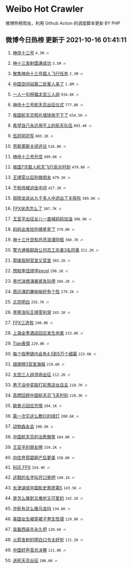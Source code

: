 # Weibo Hot Crawler 



微博热榜爬虫，利用 Github Action 的调度脚本更新 BY PHP 


## 微博今日热榜 更新于 2021-10-16 01:41:11 
1. [神舟十三号](https://s.weibo.com/weibo?q=%23%E7%A5%9E%E8%88%9F%E5%8D%81%E4%B8%89%E5%8F%B7%23&Refer=top) `4.3M 🔥` 

1. [神十三发射圆满成功](https://s.weibo.com/weibo?q=%23%E7%A5%9E%E5%8D%81%E4%B8%89%E5%8F%91%E5%B0%84%E5%9C%86%E6%BB%A1%E6%88%90%E5%8A%9F%23&Refer=top) `3.5M 🔥` 

1. [聚焦神舟十三号载人飞行任务](https://s.weibo.com/weibo?q=%23%E8%81%9A%E7%84%A6%E7%A5%9E%E8%88%9F%E5%8D%81%E4%B8%89%E5%8F%B7%E8%BD%BD%E4%BA%BA%E9%A3%9E%E8%A1%8C%E4%BB%BB%E5%8A%A1%23&Refer=top) `2.3M 🔥` 

1. [中国空间站第二批客人来了](https://s.weibo.com/weibo?q=%23%E4%B8%AD%E5%9B%BD%E7%A9%BA%E9%97%B4%E7%AB%99%E7%AC%AC%E4%BA%8C%E6%89%B9%E5%AE%A2%E4%BA%BA%E6%9D%A5%E4%BA%86%23&Refer=top) `1.8M 🔥` 

1. [一人一句祝福太空三人组](https://s.weibo.com/weibo?q=%23%E4%B8%80%E4%BA%BA%E4%B8%80%E5%8F%A5%E7%A5%9D%E7%A6%8F%E5%A4%AA%E7%A9%BA%E4%B8%89%E4%BA%BA%E7%BB%84%23&Refer=top) `934.6K 🔥` 

1. [神舟十三号航天员出征仪式](https://s.weibo.com/weibo?q=%23%E7%A5%9E%E8%88%9F%E5%8D%81%E4%B8%89%E5%8F%B7%E8%88%AA%E5%A4%A9%E5%91%98%E5%87%BA%E5%BE%81%E4%BB%AA%E5%BC%8F%23&Refer=top) `777.8K 🔥` 

1. [我国航天员照片墙快放不下了](https://s.weibo.com/weibo?q=%23%E6%88%91%E5%9B%BD%E8%88%AA%E5%A4%A9%E5%91%98%E7%85%A7%E7%89%87%E5%A2%99%E5%BF%AB%E6%94%BE%E4%B8%8D%E4%B8%8B%E4%BA%86%23&Refer=top) `654.5K 🔥` 

1. [希望自己永远用不上的航天队伍](https://s.weibo.com/weibo?q=%23%E5%B8%8C%E6%9C%9B%E8%87%AA%E5%B7%B1%E6%B0%B8%E8%BF%9C%E7%94%A8%E4%B8%8D%E4%B8%8A%E7%9A%84%E8%88%AA%E5%A4%A9%E9%98%9F%E4%BC%8D%23&Refer=top) `603.4K 🔥` 

1. [伍珂玥冠军](https://s.weibo.com/weibo?q=%E4%BC%8D%E7%8F%82%E7%8E%A5%E5%86%A0%E5%86%9B&Refer=top) `603.1K 🔥` 

1. [劳斯莱斯关闭评论](https://s.weibo.com/weibo?q=%23%E5%8A%B3%E6%96%AF%E8%8E%B1%E6%96%AF%E5%85%B3%E9%97%AD%E8%AF%84%E8%AE%BA%23&Refer=top) `516.8K 🔥` 

1. [神舟十三号升空](https://s.weibo.com/weibo?q=%23%E7%A5%9E%E8%88%9F%E5%8D%81%E4%B8%89%E5%8F%B7%E5%8D%87%E7%A9%BA%23&Refer=top) `499.6K 🔥` 

1. [我国7次载人航天飞行高光时刻](https://s.weibo.com/weibo?q=%23%E6%88%91%E5%9B%BD7%E6%AC%A1%E8%BD%BD%E4%BA%BA%E8%88%AA%E5%A4%A9%E9%A3%9E%E8%A1%8C%E9%AB%98%E5%85%89%E6%97%B6%E5%88%BB%23&Refer=top) `479.8K 🔥` 

1. [王靖雯以后别做朋友](https://s.weibo.com/weibo?q=%23%E7%8E%8B%E9%9D%96%E9%9B%AF%E4%BB%A5%E5%90%8E%E5%88%AB%E5%81%9A%E6%9C%8B%E5%8F%8B%23&Refer=top) `479.1K 🔥` 

1. [于和伟被迫坐中间](https://s.weibo.com/weibo?q=%23%E4%BA%8E%E5%92%8C%E4%BC%9F%E8%A2%AB%E8%BF%AB%E5%9D%90%E4%B8%AD%E9%97%B4%23&Refer=top) `427.1K 🔥` 

1. [郑晓龙说从九千多人中选出了关晓彤](https://s.weibo.com/weibo?q=%23%E9%83%91%E6%99%93%E9%BE%99%E8%AF%B4%E4%BB%8E%E4%B9%9D%E5%8D%83%E5%A4%9A%E4%BA%BA%E4%B8%AD%E9%80%89%E5%87%BA%E4%BA%86%E5%85%B3%E6%99%93%E5%BD%A4%23&Refer=top) `389.6K 🔥` 

1. [FPX状态怎么了](https://s.weibo.com/weibo?q=%23FPX%E7%8A%B6%E6%80%81%E6%80%8E%E4%B9%88%E4%BA%86%23&Refer=top) `387.7K 🔥` 

1. [王亚平出征女儿一直喊妈妈加油](https://s.weibo.com/weibo?q=%23%E7%8E%8B%E4%BA%9A%E5%B9%B3%E5%87%BA%E5%BE%81%E5%A5%B3%E5%84%BF%E4%B8%80%E7%9B%B4%E5%96%8A%E5%A6%88%E5%A6%88%E5%8A%A0%E6%B2%B9%23&Refer=top) `386.9K 🔥` 

1. [妈妈出发给你摘星星了](https://s.weibo.com/weibo?q=%23%E5%A6%88%E5%A6%88%E5%87%BA%E5%8F%91%E7%BB%99%E4%BD%A0%E6%91%98%E6%98%9F%E6%98%9F%E4%BA%86%23&Refer=top) `379.0K 🔥` 

1. [神十三升空和月亮浪漫同框](https://s.weibo.com/weibo?q=%23%E7%A5%9E%E5%8D%81%E4%B8%89%E5%8D%87%E7%A9%BA%E5%92%8C%E6%9C%88%E4%BA%AE%E6%B5%AA%E6%BC%AB%E5%90%8C%E6%A1%86%23&Refer=top) `360.7K 🔥` 

1. [警方通报邮政公司员工杀害3名同事](https://s.weibo.com/weibo?q=%23%E8%AD%A6%E6%96%B9%E9%80%9A%E6%8A%A5%E9%82%AE%E6%94%BF%E5%85%AC%E5%8F%B8%E5%91%98%E5%B7%A5%E6%9D%80%E5%AE%B33%E5%90%8D%E5%90%8C%E4%BA%8B%23&Refer=top) `311.2K 🔥` 

1. [郭俊辰刚官宣又官宣](https://s.weibo.com/weibo?q=%23%E9%83%AD%E4%BF%8A%E8%BE%B0%E5%88%9A%E5%AE%98%E5%AE%A3%E5%8F%88%E5%AE%98%E5%AE%A3%23&Refer=top) `303.2K 🔥` 

1. [想和李佳琦学excel](https://s.weibo.com/weibo?q=%23%E6%83%B3%E5%92%8C%E6%9D%8E%E4%BD%B3%E7%90%A6%E5%AD%A6excel%23&Refer=top) `298.1K 🔥` 

1. [李代沫商演被紧急叫停](https://s.weibo.com/weibo?q=%23%E6%9D%8E%E4%BB%A3%E6%B2%AB%E5%95%86%E6%BC%94%E8%A2%AB%E7%B4%A7%E6%80%A5%E5%8F%AB%E5%81%9C%23&Refer=top) `284.2K 🔥` 

1. [周迅演的屠呦呦好有个性](https://s.weibo.com/weibo?q=%23%E5%91%A8%E8%BF%85%E6%BC%94%E7%9A%84%E5%B1%A0%E5%91%A6%E5%91%A6%E5%A5%BD%E6%9C%89%E4%B8%AA%E6%80%A7%23&Refer=top) `279.2K 🔥` 

1. [北京明白](https://s.weibo.com/weibo?q=%E5%8C%97%E4%BA%AC%E6%98%8E%E7%99%BD&Refer=top) `255.7K 🔥` 

1. [李荣浩叫王靖雯别哭](https://s.weibo.com/weibo?q=%23%E6%9D%8E%E8%8D%A3%E6%B5%A9%E5%8F%AB%E7%8E%8B%E9%9D%96%E9%9B%AF%E5%88%AB%E5%93%AD%23&Refer=top) `243.1K 🔥` 

1. [FPX三连败](https://s.weibo.com/weibo?q=%23FPX%E4%B8%89%E8%BF%9E%E8%B4%A5%23&Refer=top) `240.0K 🔥` 

1. [上海全季酒店回应发生命案](https://s.weibo.com/weibo?q=%23%E4%B8%8A%E6%B5%B7%E5%85%A8%E5%AD%A3%E9%85%92%E5%BA%97%E5%9B%9E%E5%BA%94%E5%8F%91%E7%94%9F%E5%91%BD%E6%A1%88%23&Refer=top) `233.0K 🔥` 

1. [Tian表情](https://s.weibo.com/weibo?q=%23Tian%E8%A1%A8%E6%83%85%23&Refer=top) `229.0K 🔥` 

1. [每个指甲缝内会有4.5到5万个细菌](https://s.weibo.com/weibo?q=%23%E6%AF%8F%E4%B8%AA%E6%8C%87%E7%94%B2%E7%BC%9D%E5%86%85%E4%BC%9A%E6%9C%894.5%E5%88%B05%E4%B8%87%E4%B8%AA%E7%BB%86%E8%8F%8C%23&Refer=top) `223.6K 🔥` 

1. [琅琊榜3官宣海报](https://s.weibo.com/weibo?q=%23%E7%90%85%E7%90%8A%E6%A6%9C3%E5%AE%98%E5%AE%A3%E6%B5%B7%E6%8A%A5%23&Refer=top) `219.6K 🔥` 

1. [太空三人组领命出征](https://s.weibo.com/weibo?q=%23%E5%A4%AA%E7%A9%BA%E4%B8%89%E4%BA%BA%E7%BB%84%E9%A2%86%E5%91%BD%E5%87%BA%E5%BE%81%23&Refer=top) `212.2K 🔥` 

1. [男子没中奖殴打彩票店女店主](https://s.weibo.com/weibo?q=%23%E7%94%B7%E5%AD%90%E6%B2%A1%E4%B8%AD%E5%A5%96%E6%AE%B4%E6%89%93%E5%BD%A9%E7%A5%A8%E5%BA%97%E5%A5%B3%E5%BA%97%E4%B8%BB%23&Refer=top) `210.7K 🔥` 

1. [高燃回顾中国航天员飞天时刻](https://s.weibo.com/weibo?q=%23%E9%AB%98%E7%87%83%E5%9B%9E%E9%A1%BE%E4%B8%AD%E5%9B%BD%E8%88%AA%E5%A4%A9%E5%91%98%E9%A3%9E%E5%A4%A9%E6%97%B6%E5%88%BB%23&Refer=top) `210.3K 🔥` 

1. [姚景元回应恋情](https://s.weibo.com/weibo?q=%23%E5%A7%9A%E6%99%AF%E5%85%83%E5%9B%9E%E5%BA%94%E6%81%8B%E6%83%85%23&Refer=top) `204.1K 🔥` 

1. [第一次见这么敷衍的绿灯](https://s.weibo.com/weibo?q=%23%E7%AC%AC%E4%B8%80%E6%AC%A1%E8%A7%81%E8%BF%99%E4%B9%88%E6%95%B7%E8%A1%8D%E7%9A%84%E7%BB%BF%E7%81%AF%23&Refer=top) `200.6K 🔥` 

1. [动物森友会](https://s.weibo.com/weibo?q=%E5%8A%A8%E7%89%A9%E6%A3%AE%E5%8F%8B%E4%BC%9A&Refer=top) `190.5K 🔥` 

1. [中国航天员的治愈微笑](https://s.weibo.com/weibo?q=%23%E4%B8%AD%E5%9B%BD%E8%88%AA%E5%A4%A9%E5%91%98%E7%9A%84%E6%B2%BB%E6%84%88%E5%BE%AE%E7%AC%91%23&Refer=top) `164.0K 🔥` 

1. [王亚平的朋友圈](https://s.weibo.com/weibo?q=%23%E7%8E%8B%E4%BA%9A%E5%B9%B3%E7%9A%84%E6%9C%8B%E5%8F%8B%E5%9C%88%23&Refer=top) `159.2K 🔥` 

1. [向佐夸郭碧婷产后更美](https://s.weibo.com/weibo?q=%23%E5%90%91%E4%BD%90%E5%A4%B8%E9%83%AD%E7%A2%A7%E5%A9%B7%E4%BA%A7%E5%90%8E%E6%9B%B4%E7%BE%8E%23&Refer=top) `158.6K 🔥` 

1. [RGE FPX](https://s.weibo.com/weibo?q=RGE%20FPX&Refer=top) `154.4K 🔥` 

1. [这鞋的名字叫开口笑吧](https://s.weibo.com/weibo?q=%23%E8%BF%99%E9%9E%8B%E7%9A%84%E5%90%8D%E5%AD%97%E5%8F%AB%E5%BC%80%E5%8F%A3%E7%AC%91%E5%90%A7%23&Refer=top) `149.1K 🔥` 

1. [长津湖成中国影史票房第5](https://s.weibo.com/weibo?q=%23%E9%95%BF%E6%B4%A5%E6%B9%96%E6%88%90%E4%B8%AD%E5%9B%BD%E5%BD%B1%E5%8F%B2%E7%A5%A8%E6%88%BF%E7%AC%AC5%23&Refer=top) `143.5K 🔥` 

1. [是怎么做到又难听又可爱的](https://s.weibo.com/weibo?q=%23%E6%98%AF%E6%80%8E%E4%B9%88%E5%81%9A%E5%88%B0%E5%8F%88%E9%9A%BE%E5%90%AC%E5%8F%88%E5%8F%AF%E7%88%B1%E7%9A%84%23&Refer=top) `142.1K 🔥` 

1. [许昕有这么像马龙吗](https://s.weibo.com/weibo?q=%23%E8%AE%B8%E6%98%95%E6%9C%89%E8%BF%99%E4%B9%88%E5%83%8F%E9%A9%AC%E9%BE%99%E5%90%97%23&Refer=top) `134.6K 🔥` 

1. [美国女生被穿裙子男生性侵](https://s.weibo.com/weibo?q=%23%E7%BE%8E%E5%9B%BD%E5%A5%B3%E7%94%9F%E8%A2%AB%E7%A9%BF%E8%A3%99%E5%AD%90%E7%94%B7%E7%94%9F%E6%80%A7%E4%BE%B5%23&Refer=top) `129.9K 🔥` 

1. [吴磊西装半永久吧](https://s.weibo.com/weibo?q=%23%E5%90%B4%E7%A3%8A%E8%A5%BF%E8%A3%85%E5%8D%8A%E6%B0%B8%E4%B9%85%E5%90%A7%23&Refer=top) `128.6K 🔥` 

1. [火箭发射的明白口令太好听](https://s.weibo.com/weibo?q=%23%E7%81%AB%E7%AE%AD%E5%8F%91%E5%B0%84%E7%9A%84%E6%98%8E%E7%99%BD%E5%8F%A3%E4%BB%A4%E5%A4%AA%E5%A5%BD%E5%90%AC%23&Refer=top) `121.2K 🔥` 

1. [中国好声音总决赛](https://s.weibo.com/weibo?q=%23%E4%B8%AD%E5%9B%BD%E5%A5%BD%E5%A3%B0%E9%9F%B3%E6%80%BB%E5%86%B3%E8%B5%9B%23&Refer=top) `121.0K 🔥` 

1. [送航天员出征](https://s.weibo.com/weibo?q=%23%E9%80%81%E8%88%AA%E5%A4%A9%E5%91%98%E5%87%BA%E5%BE%81%23&Refer=top) `106.6K 🔥` 

